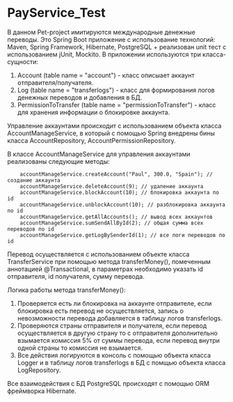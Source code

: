 # PayService_Test
В данном Pet-project имитируются международные денежные переводы.
Это Spring Boot приложение с использование технологий: Maven, Spring Framework, Hibernate, PostgreSQL + реализован unit тест с использованием jUnit, Mockito.
В приложении используются три класса-сущности:
1) Account (table name = "account") - класс описыает аккаунт отправителя/получателя.
2) Log (table name = "transferlogs") - класс для формирования логов денежных переводов и добавления в БД.
3) PermissionToTransfer (table name = "permissionToTransfer") - класс для хранения информации о блокировке аккаунта.

Управление аккаунтами происходит с использованием объекта класса AccountManageService, в который с помощью Spring внедрены бины класса AccountRepository, AccountPermissionRepository.

В классе AccountManageService для управления аккаунтами реализованы следующие методы:

		accountManageService.createAccount("Paul", 300.0, "Spain"); // создание аккаунта
		accountManageService.deleteAccount(9); // удаление аккаунта
		accountManageService.blockAccount(10); // блокировка аккаунта по id
		accountManageService.unblockAccount(10); // разблокировка аккаунта по id
		accountManageService.getAllAccounts(); // вывод всех аккаунтов
		accountManageService.sumSendAllById(2); // общая сумма всех переводов по id
		accountManageService.getLogBySenderId(1); // все логи переводов по id

Перевод осуществляется с использованием объекте класса TransferService при помощью метода transferMoney(), помеченным аннотацией @Transactional, в параметрах необходимо указать id отправителя, id получателя, сумму перевода.

Логика работы метода transferMoney():
1) Проверяется есть ли блокировка на аккаунте отправителе, если блокировка есть перевод не осуществляется, запись о невозможности перевода добавляется в таблицу логов transferlogs.
2) Проверяются страны отправителя и получателя, если перевод осуществляется в другую страну то с отправителя дополнительно взымается комиссия 5% от суммы перевода, если перевод внутри одной страны то комиссия не взымается.
3) Все действия логируются в консоль с помощью объекта класса Logger и в таблицу логов transferlogs в БД с помщью объекта класса LogRepository.

Все взаимодействия с БД PostgreSQL происходят с помощью ORM фреймворка Hibernate.

